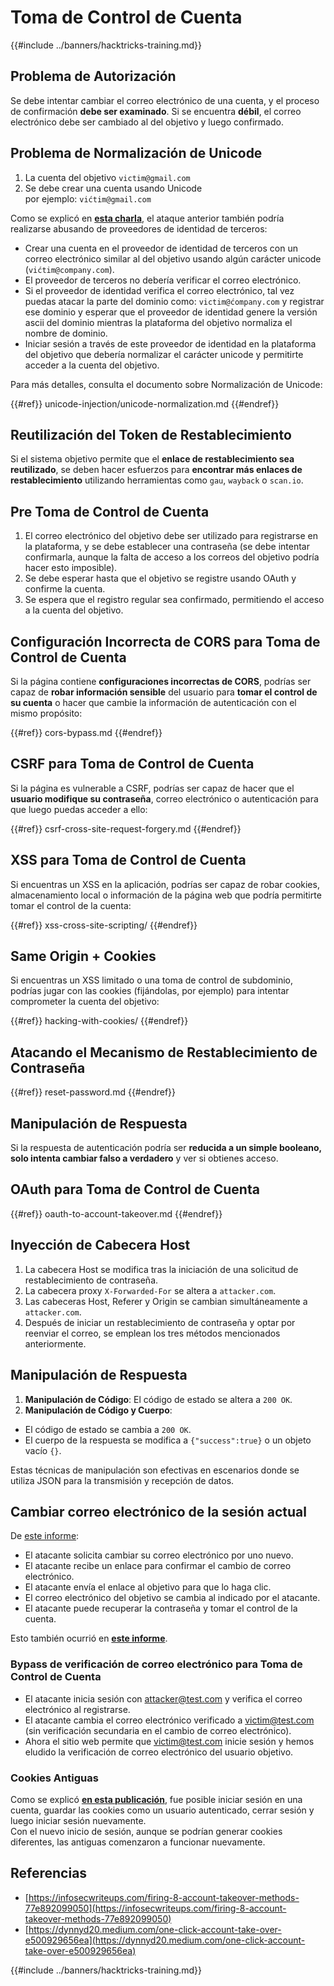 # Toma de Control de Cuenta

{{#include ../banners/hacktricks-training.md}}

## **Problema de Autorización**

Se debe intentar cambiar el correo electrónico de una cuenta, y el proceso de confirmación **debe ser examinado**. Si se encuentra **débil**, el correo electrónico debe ser cambiado al del objetivo y luego confirmado.

## **Problema de Normalización de Unicode**

1. La cuenta del objetivo `victim@gmail.com`
2. Se debe crear una cuenta usando Unicode\
por ejemplo: `vićtim@gmail.com`

Como se explicó en [**esta charla**](https://www.youtube.com/watch?v=CiIyaZ3x49c), el ataque anterior también podría realizarse abusando de proveedores de identidad de terceros:

- Crear una cuenta en el proveedor de identidad de terceros con un correo electrónico similar al del objetivo usando algún carácter unicode (`vićtim@company.com`).
- El proveedor de terceros no debería verificar el correo electrónico.
- Si el proveedor de identidad verifica el correo electrónico, tal vez puedas atacar la parte del dominio como: `victim@ćompany.com` y registrar ese dominio y esperar que el proveedor de identidad genere la versión ascii del dominio mientras la plataforma del objetivo normaliza el nombre de dominio.
- Iniciar sesión a través de este proveedor de identidad en la plataforma del objetivo que debería normalizar el carácter unicode y permitirte acceder a la cuenta del objetivo.

Para más detalles, consulta el documento sobre Normalización de Unicode:

{{#ref}}
unicode-injection/unicode-normalization.md
{{#endref}}

## **Reutilización del Token de Restablecimiento**

Si el sistema objetivo permite que el **enlace de restablecimiento sea reutilizado**, se deben hacer esfuerzos para **encontrar más enlaces de restablecimiento** utilizando herramientas como `gau`, `wayback` o `scan.io`.

## **Pre Toma de Control de Cuenta**

1. El correo electrónico del objetivo debe ser utilizado para registrarse en la plataforma, y se debe establecer una contraseña (se debe intentar confirmarla, aunque la falta de acceso a los correos del objetivo podría hacer esto imposible).
2. Se debe esperar hasta que el objetivo se registre usando OAuth y confirme la cuenta.
3. Se espera que el registro regular sea confirmado, permitiendo el acceso a la cuenta del objetivo.

## **Configuración Incorrecta de CORS para Toma de Control de Cuenta**

Si la página contiene **configuraciones incorrectas de CORS**, podrías ser capaz de **robar información sensible** del usuario para **tomar el control de su cuenta** o hacer que cambie la información de autenticación con el mismo propósito:

{{#ref}}
cors-bypass.md
{{#endref}}

## **CSRF para Toma de Control de Cuenta**

Si la página es vulnerable a CSRF, podrías ser capaz de hacer que el **usuario modifique su contraseña**, correo electrónico o autenticación para que luego puedas acceder a ello:

{{#ref}}
csrf-cross-site-request-forgery.md
{{#endref}}

## **XSS para Toma de Control de Cuenta**

Si encuentras un XSS en la aplicación, podrías ser capaz de robar cookies, almacenamiento local o información de la página web que podría permitirte tomar el control de la cuenta:

{{#ref}}
xss-cross-site-scripting/
{{#endref}}

## **Same Origin + Cookies**

Si encuentras un XSS limitado o una toma de control de subdominio, podrías jugar con las cookies (fijándolas, por ejemplo) para intentar comprometer la cuenta del objetivo:

{{#ref}}
hacking-with-cookies/
{{#endref}}

## **Atacando el Mecanismo de Restablecimiento de Contraseña**

{{#ref}}
reset-password.md
{{#endref}}

## **Manipulación de Respuesta**

Si la respuesta de autenticación podría ser **reducida a un simple booleano, solo intenta cambiar falso a verdadero** y ver si obtienes acceso.

## OAuth para Toma de Control de Cuenta

{{#ref}}
oauth-to-account-takeover.md
{{#endref}}

## Inyección de Cabecera Host

1. La cabecera Host se modifica tras la iniciación de una solicitud de restablecimiento de contraseña.
2. La cabecera proxy `X-Forwarded-For` se altera a `attacker.com`.
3. Las cabeceras Host, Referer y Origin se cambian simultáneamente a `attacker.com`.
4. Después de iniciar un restablecimiento de contraseña y optar por reenviar el correo, se emplean los tres métodos mencionados anteriormente.

## Manipulación de Respuesta

1. **Manipulación de Código**: El código de estado se altera a `200 OK`.
2. **Manipulación de Código y Cuerpo**:
- El código de estado se cambia a `200 OK`.
- El cuerpo de la respuesta se modifica a `{"success":true}` o un objeto vacío `{}`.

Estas técnicas de manipulación son efectivas en escenarios donde se utiliza JSON para la transmisión y recepción de datos.

## Cambiar correo electrónico de la sesión actual

De [este informe](https://dynnyd20.medium.com/one-click-account-take-over-e500929656ea):

- El atacante solicita cambiar su correo electrónico por uno nuevo.
- El atacante recibe un enlace para confirmar el cambio de correo electrónico.
- El atacante envía el enlace al objetivo para que lo haga clic.
- El correo electrónico del objetivo se cambia al indicado por el atacante.
- El atacante puede recuperar la contraseña y tomar el control de la cuenta.

Esto también ocurrió en [**este informe**](https://dynnyd20.medium.com/one-click-account-take-over-e500929656ea).

### Bypass de verificación de correo electrónico para Toma de Control de Cuenta
- El atacante inicia sesión con attacker@test.com y verifica el correo electrónico al registrarse.
- El atacante cambia el correo electrónico verificado a victim@test.com (sin verificación secundaria en el cambio de correo electrónico).
- Ahora el sitio web permite que victim@test.com inicie sesión y hemos eludido la verificación de correo electrónico del usuario objetivo.

### Cookies Antiguas

Como se explicó [**en esta publicación**](https://medium.com/@niraj1mahajan/uncovering-the-hidden-vulnerability-how-i-found-an-authentication-bypass-on-shopifys-exchange-cc2729ea31a9), fue posible iniciar sesión en una cuenta, guardar las cookies como un usuario autenticado, cerrar sesión y luego iniciar sesión nuevamente.\
Con el nuevo inicio de sesión, aunque se podrían generar cookies diferentes, las antiguas comenzaron a funcionar nuevamente.

## Referencias

- [https://infosecwriteups.com/firing-8-account-takeover-methods-77e892099050](https://infosecwriteups.com/firing-8-account-takeover-methods-77e892099050)
- [https://dynnyd20.medium.com/one-click-account-take-over-e500929656ea](https://dynnyd20.medium.com/one-click-account-take-over-e500929656ea)

{{#include ../banners/hacktricks-training.md}}
